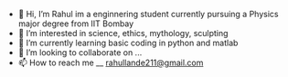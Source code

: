 - 👋 Hi, I’m Rahul im a enginnering student currently pursuing a Physics major degree from IIT Bombay
- 👀 I’m interested in science, ethics, mythology, sculpting
- 🌱 I’m currently learning basic coding in python and matlab
- 💞️ I’m looking to collaborate on ...
- 📫 How to reach me __ rahullande211@gmail.com

<!---
Raa-23/Raa-23 is a ✨ special ✨ repository because its `README.md` (this file) appears on your GitHub profile.
You can click the Preview link to take a look at your changes.
--->
